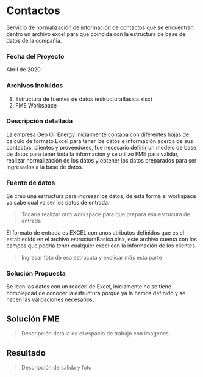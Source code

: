 # Contactos

Servicio de normalización de información de contactos que se encuentran dentro un archivo excel para que coincida con la estructura de base de datos de la compañia.

### Fecha del Proyecto 
Abril de 2020

### Archivos Incluidos
1. Estructura de fuentes de datos (estructuraBasica.xlsx)
2. FME Workspace

### Descripción detallada 

La empresa Geo Oil Energy inicialmente contaba con diferentes hojas de calculo de formato Excel para 
tener los datos e información acerca de sus contactos, clientes y proveedores, fue necesario definir un modelo de 
base de datos para tener toda la información y se utilizo FME para validar, realizar normalización de los datos y 
obtener los datos preparados para ser ingresados a la base de datos.

### Fuente de datos

Se creo una estructura para ingresar los datos, de esta forma el workspace ya sabe cual va ser los datos de entrada. 
> Tocaria realizar otro workspace para que prepara esa estrucura de entrada

El formato de entrada es EXCEL con unos atributos definidos que es el establecido en el archivo estructuraBasica.xlsx, este archivo 
cuenta con los campos que podria tener cualquier excel con la información de los clientes.

> Ingresar foto de esa estrucuta y explicar más esta parte



### Solución Propuesta

Se leen los datos con un readerl de Excel, iniclamente no se tiene complejidad de conocer la estructura porque ya la hemos definido
y se hacen las validaciones necesarios, 

## Solución FME

> Descripción detalla de el espacio de trabajo con imagenes

## Resultado

> Descripción de salida y foto